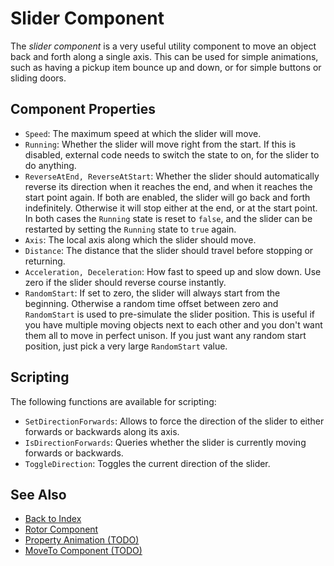 # Slider Component

The *slider component* is a very useful utility component to move an object back and forth along a single axis. This can be used for simple animations, such as having a pickup item bounce up and down, or for simple buttons or sliding doors.

## Component Properties

* `Speed`: The maximum speed at which the slider will move.
* `Running`: Whether the slider will move right from the start. If this is disabled, external code needs to switch the state to on, for the slider to do anything.
* `ReverseAtEnd, ReverseAtStart`: Whether the slider should automatically reverse its direction when it reaches the end, and when it reaches the start point again. If both are enabled, the slider will go back and forth indefinitely. Otherwise it will stop either at the end, or at the start point. In both cases the `Running` state is reset to `false`, and the slider can be restarted by setting the `Running` state to `true` again.
* `Axis`: The local axis along which the slider should move.
* `Distance`: The distance that the slider should travel before stopping or returning.
* `Acceleration, Deceleration`: How fast to speed up and slow down. Use zero if the slider should reverse course instantly.
* `RandomStart`: If set to zero, the slider will always start from the beginning. Otherwise a random time offset between zero and `RandomStart` is used to pre-simulate the slider position. This is useful if you have multiple moving objects next to each other and you don't want them all to move in perfect unison. If you just want any random start position, just pick a very large `RandomStart` value.

## Scripting

The following functions are available for scripting:

* `SetDirectionForwards`: Allows to force the direction of the slider to either forwards or backwards along its axis.
* `IsDirectionForwards`: Queries whether the slider is currently moving forwards or backwards.
* `ToggleDirection`: Toggles the current direction of the slider.


## See Also

* [Back to Index](../index.md)
* [Rotor Component](rotor-component.md)
* [Property Animation (TODO)](property-animation.md)
* [MoveTo Component (TODO)](move-to-component.md)

